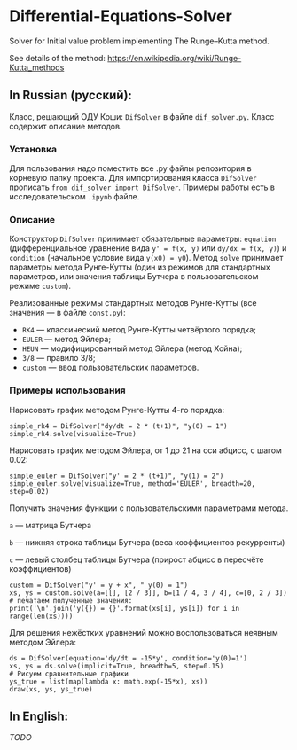 # Differential-Equations-Solver
Solver for Initial value problem implementing The Runge–Kutta method.

See details of the method: https://en.wikipedia.org/wiki/Runge-Kutta_methods

## In Russian (русский):
Класс, решающий ОДУ Коши: `DifSolver` в файле `dif_solver.py`. Класс содержит описание методов.

### Установка

Для пользования надо поместить все .py файлы репозитория в корневую папку проекта. Для импортирования класса `DifSolver` прописать `from dif_solver import DifSolver`. Примеры работы есть в исследовательском `.ipynb` файле.

### Описание

Конструктор `DifSolver` принимает обязательные параметры: `equation` (дифференциальное уравнение вида `y' = f(x, y)` или `dy/dx = f(x, y)`) и `condition` (начальное условие вида `y(x0) = y0`). Метод `solve` принимает параметры метода Рунге-Кутты (один из режимов для стандартных параметров, или значения таблицы Бутчера в пользовательском режиме `custom`).

Реализованные режимы стандартных методов Рунге-Кутты (все значения — в файле `const.py`): 
* `RK4` — классический метод Рунге-Кутты четвёртого порядка;
* `EULER` — метод Эйлера;
* `HEUN` — модифицированный метод Эйлера (метод Хойна);
* `3/8` — правило 3/8;
* `custom` — ввод пользовательских параметров.

### Примеры использования
Нарисовать график методом Рунге-Кутты 4-го порядка:
```
simple_rk4 = DifSolver("dy/dt = 2 * (t+1)", "y(0) = 1")
simple_rk4.solve(visualize=True)
```
Нарисовать график методом Эйлера, от 1 до 21 на оси абцисс, с шагом 0.02:
```
simple_euler = DifSolver("y' = 2 * (t+1)", "y(1) = 2")
simple_euler.solve(visualize=True, method='EULER', breadth=20, step=0.02)
```
Получить значения функции с пользовательскими параметрами метода. 

`a` — матрица Бутчера

`b` — нижняя строка таблицы Бутчера (веса коэффициентов рекурренты)

`c` — левый столбец таблицы Бутчера (прирост абцисс в пересчёте коэффициентов)
```
custom = DifSolver("y' = y + x", " y(0) = 1")
xs, ys = custom.solve(a=[[], [2 / 3]], b=[1 / 4, 3 / 4], c=[0, 2 / 3])
# печатаем полученные значения:
print('\n'.join('y({}) = {}'.format(xs[i], ys[i]) for i in range(len(xs))))
```

Для решения нежёстких уравнений можно воспользоваться неявным методом Эйлера:

```
ds = DifSolver(equation='dy/dt = -15*y', condition='y(0)=1')
xs, ys = ds.solve(implicit=True, breadth=5, step=0.15)
# Рисуем сравнительные графики
ys_true = list(map(lambda x: math.exp(-15*x), xs))
draw(xs, ys, ys_true)
```

## In English:
*TODO*
